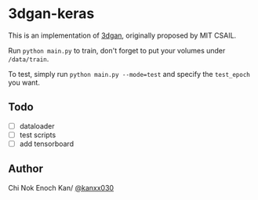 # 3dgan-keras
This is an implementation of [3dgan](http://3dgan.csail.mit.edu/), originally proposed by MIT CSAIL.

Run ```python main.py``` to train, don't forget to put your volumes under ```/data/train```.

To test, simply run ```python main.py --mode=test``` and specify the ```test_epoch``` you want.

## Todo
- [ ] dataloader
- [ ] test scripts
- [ ] add tensorboard

## Author
Chi Nok Enoch Kan/ [@kanxx030](https://github.com/kanxx030)

